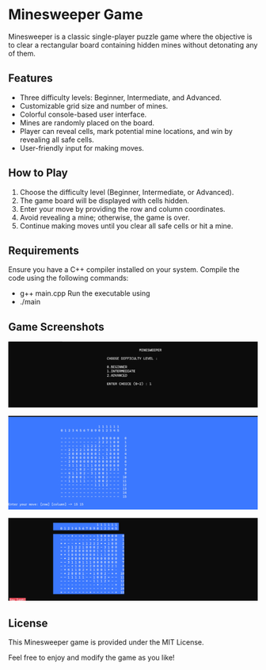 # Minesweeper Game

Minesweeper is a classic single-player puzzle game where the objective is to clear a rectangular board containing hidden mines without detonating any of them.

## Features

- Three difficulty levels: Beginner, Intermediate, and Advanced.
- Customizable grid size and number of mines.
- Colorful console-based user interface.
- Mines are randomly placed on the board.
- Player can reveal cells, mark potential mine locations, and win by revealing all safe cells.
- User-friendly input for making moves.

## How to Play

1. Choose the difficulty level (Beginner, Intermediate, or Advanced).
2. The game board will be displayed with cells hidden.
3. Enter your move by providing the row and column coordinates.
4. Avoid revealing a mine; otherwise, the game is over.
5. Continue making moves until you clear all safe cells or hit a mine.
## Requirements
Ensure you have a C++ compiler installed on your system. Compile the code using the following commands:
- g++ main.cpp
Run the executable using
- ./main
## Game Screenshots
![Game Starting Page](./Screenshots/1.png)   

![User Moves](./Screenshots/2.png)   

![Game Over Message](./Screenshots/3.png)
## License
This Minesweeper game is provided under the MIT License.

Feel free to enjoy and modify the game as you like!
